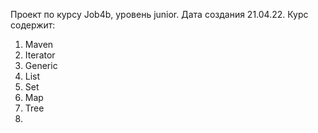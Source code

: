 Проект по курсу Job4b, уровень junior.
Дата создания 21.04.22.
Курс содержит:
1) Maven
2) Iterator
3) Generic
4) List
5) Set
6) Map
7) Tree
8) 


